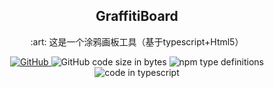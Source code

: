 ﻿<div align="center">
  <h2 align="center">GraffitiBoard</h2>
  <p align="center">:art: 这是一个涂鸦画板工具（基于typescript+Html5）</p>
  <a href="https://github.com/wangqiaoqiaogithub/GraffitiBoard/blob/master/LICENSE">
    <img alt="GitHub" src="https://img.shields.io/github/license/wangqiaoqiaogithub/GraffitiBoard.svg?color=%64d47c&style=flat-square">
  <a>
    <img alt="GitHub code size in bytes" src="https://img.shields.io/github/languages/code-size/wangqiaoqiaogithub/GraffitiBoard.svg?style=flat-square&color=%230f0">
  </a>
  <a>
    <img alt="npm type definitions" src="https://img.shields.io/badge/node-%3E%3D6.0-green.svg?style=flat-square">
  </a>
  <a>
    <img alt="code in typescript" src="https://img.shields.io/badge/%3C%2F%3E-Typescript-blue.svg?style=flat-square">
  </a>
</div>